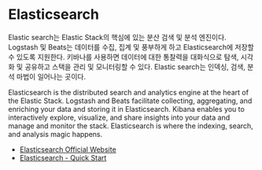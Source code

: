 
# Elasticsearch

Elastic search는 Elastic Stack의 핵심에 있는 분산 검색 및 분석 엔진이다. Logstash 및 Beats는 데이터를 수집, 집계 및 풍부하게 하고 Elasticsearch에 저장할 수 있도록 지원한다. 키바나를 사용하면 데이터에 대한 통찰력을 대화식으로 탐색, 시각화 및 공유하고 스택을 관리 및 모니터링할 수 있다. Elastic search는 인덱싱, 검색, 분석 마법이 일어나는 곳이다.

Elasticsearch is the distributed search and analytics engine at the heart of the Elastic Stack. Logstash and Beats facilitate collecting, aggregating, and enriching your data and storing it in Elasticsearch. Kibana enables you to interactively explore, visualize, and share insights into your data and manage and monitor the stack. Elasticsearch is where the indexing, search, and analysis magic happens.

* [Elasticsearch Official Website](https://www.elastic.co/kr/elastic-stack)
* [Elasticsearch - Quick Start](https://github.com/hansung-dev/Quick-Start/blob/main/Elasticsearch/Elasticsearch%20-%20Quick%20Start.md)
